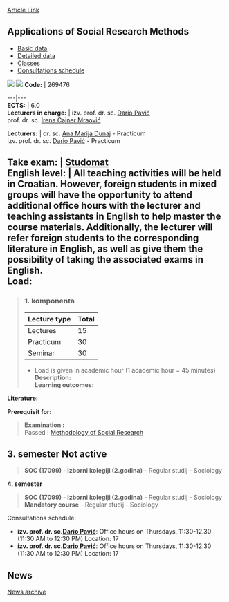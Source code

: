 [Article Link](https://www.fhs.hr/en/course/aosrm)

## Applications of Social Research Methods
  * [Basic data](https://www.fhs.hr/en/course/aosrm#v1id-523743_652599_1_0 "Basic data")
  * [Detailed data](https://www.fhs.hr/en/course/aosrm#v1id-523743_652599_1_1 "Detailed data")
  * [Classes](https://www.fhs.hr/en/course/aosrm#v1id-523743_652599_1_2 "Classes")
  * [Consultations schedule](https://www.fhs.hr/en/course/aosrm#v1id-523743_652599_1_3 "Consultations schedule")


[![](https://www.fhs.hr/img/flags/gif/hr.gif)](https://www.fhs.hr/predmet/pmdi) [![](https://www.fhs.hr/img/flags/gif/gb.gif)](https://www.fhs.hr/en/course/aosrm)
**Code:** |  269476  
  
---|---  
**ECTS:** |  6.0   
**Lecturers in charge:** |  izv. prof. dr. sc. [Dario Pavić](https://www.fhs.hr/staff/dario.pavic)   
prof. dr. sc. [Irena Cajner Mraović](https://www.fhs.hr/staff/irena.cajner_mraovic)   
  
**Lecturers:** |  dr. sc. [Ana Marija Dunaj](https://www.fhs.hr/djelatnik/ana_marija.dunaj) - Practicum  
izv. prof. dr. sc. [Dario Pavić](https://www.fhs.hr/djelatnik/dario.pavic) - Practicum  
  
**Take exam:** |  [Studomat](http://www.isvu.hr/studomat)  
**English level:** |  All teaching activities will be held in Croatian. However, foreign students in mixed groups will have the opportunity to attend additional office hours with the lecturer and teaching assistants in English to help master the course materials. Additionally, the lecturer will refer foreign students to the corresponding literature in English, as well as give them the possibility of taking the associated exams in English.   
**Load:**  
---  
> ### 1. komponenta
> | Lecture type | Total  
> ---|---  
> Lectures | 15  
> Practicum | 30  
> Seminar | 30  
> * Load is given in academic hour (1 academic hour = 45 minutes)   
**Description:**  
> **Learning outcomes:**  

  
**Literature:**  

  
**Prerequisit for:**  
> **Examination :**  
>  Passed : [Methodology of Social Research](https://www.fhs.hr/en/course/mosr)  
>   
**3. semester** Not active  
---  
> **SOC (17099) - Izborni kolegiji (2.godina)** - Regular studij - Sociology  
>   
  
**4. semester**  
> **SOC (17099) - Izborni kolegiji (2.godina)** - Regular studij - Sociology  
>  **Mandatory course** - Regular studij - Sociology  
>   
Consultations schedule: 
  * **izv. prof. dr. sc.[Dario Pavić](https://www.fhs.hr/staff/dario.pavic)**: 
Office hours on Thursdays, 11:30-12.30 (11:30 AM to 12:30 PM)
Location: 17 
  * **izv. prof. dr. sc.[Dario Pavić](https://www.fhs.hr/djelatnik/dario.pavic)**: 
Office hours on Thursdays, 11:30-12.30 (11:30 AM to 12:30 PM)
Location: 17 


## News
[News archive](https://www.fhs.hr/en/course/aosrm?@=21njk#news_125042 "News archive")
